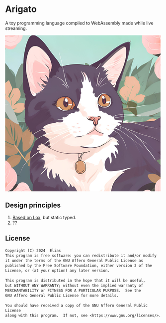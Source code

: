 # Arigato
A toy programming language compiled to WebAssembly made while live streaming.

![a cat which is the logo of the language](./docs/assets/imgs/logo.png)

## Design principles
1. [Based on Lox](https://github.com/munificent/craftinginterpreters), but static typed.
2. ??

## License
    Copyright (C) 2024  Elias
    This program is free software: you can redistribute it and/or modify
    it under the terms of the GNU Affero General Public License as
    published by the Free Software Foundation, either version 3 of the
    License, or (at your option) any later version.

    This program is distributed in the hope that it will be useful,
    but WITHOUT ANY WARRANTY; without even the implied warranty of
    MERCHANTABILITY or FITNESS FOR A PARTICULAR PURPOSE.  See the
    GNU Affero General Public License for more details.

    You should have received a copy of the GNU Affero General Public License
    along with this program.  If not, see <https://www.gnu.org/licenses/>.
